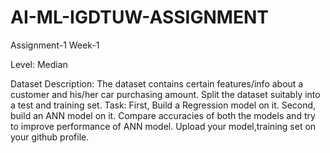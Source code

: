 # AI-ML-IGDTUW-ASSIGNMENT
Assignment-1 Week-1

Level: Median

Dataset Description:
The dataset contains certain features/info about a customer and his/her car purchasing amount.
Split the dataset suitably into a test and training set.
Task: First, Build a Regression model on it. Second, build an ANN model on it. Compare
accuracies of both the models and try to improve performance of ANN model.
Upload your model,training set on your github profile.
